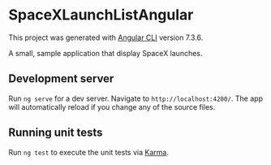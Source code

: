 # SpaceXLaunchListAngular

This project was generated with [Angular CLI](https://github.com/angular/angular-cli) version 7.3.6.

A small, sample application that display SpaceX launches. 

## Development server

Run `ng serve` for a dev server. Navigate to `http://localhost:4200/`. The app will automatically reload if you change any of the source files.

## Running unit tests

Run `ng test` to execute the unit tests via [Karma](https://karma-runner.github.io).
